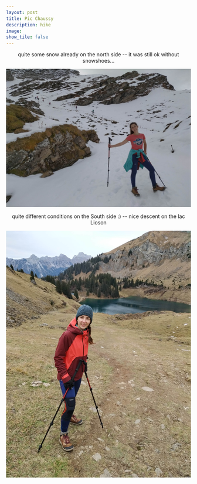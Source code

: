 ```yaml
---
layout: post
title: Pic Chaussy 		
description: hike 
image:
show_tile: false 
---
```




<center>quite some snow already on the north side -- it was still ok without snowshoes...</center>


![](../assets/images/summer/pic_chaussy/IMG_20201101_131112.jpg)


<center>quite different conditions on the South side :) -- nice descent on  the lac Lioson</center>

![](../assets/images/summer/pic_chaussy/IMG_20201101_143426.jpg)